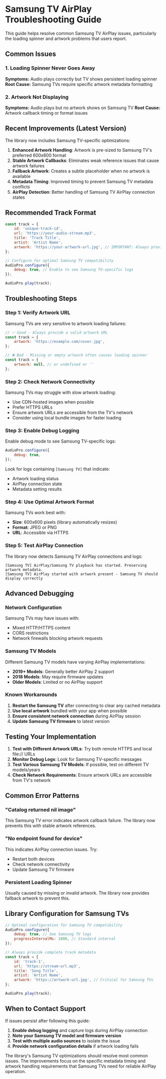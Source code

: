 # Samsung TV AirPlay Troubleshooting Guide

This guide helps resolve common Samsung TV AirPlay issues, particularly the loading spinner and artwork problems that users report.

## Common Issues

### 1. Loading Spinner Never Goes Away

**Symptoms:** Audio plays correctly but TV shows persistent loading spinner
**Root Cause:** Samsung TVs require specific artwork metadata formatting

### 2. Artwork Not Displaying

**Symptoms:** Audio plays but no artwork shows on Samsung TV
**Root Cause:** Artwork callback timing or format issues

## Recent Improvements (Latest Version)

The library now includes Samsung TV-specific optimizations:

1. **Enhanced Artwork Handling**: Artwork is pre-sized to Samsung TV's preferred 600x600 format
2. **Stable Artwork Callbacks**: Eliminates weak reference issues that cause artwork failures
3. **Fallback Artwork**: Creates a subtle placeholder when no artwork is available
4. **Metadata Timing**: Improved timing to prevent Samsung TV metadata conflicts
5. **AirPlay Detection**: Better handling of Samsung TV AirPlay connection states

## Recommended Track Format

```javascript
const track = {
	id: 'unique-track-id',
	url: 'https://your-audio-stream.mp3',
	title: 'Track Title',
	artist: 'Artist Name',
	artwork: 'https://your-artwork-url.jpg', // IMPORTANT: Always provide artwork
};

// Configure for optimal Samsung TV compatibility
AudioPro.configure({
	debug: true, // Enable to see Samsung TV-specific logs
});

AudioPro.play(track);
```

## Troubleshooting Steps

### Step 1: Verify Artwork URL

Samsung TVs are very sensitive to artwork loading failures:

```javascript
// ✅ Good - Always provide a valid artwork URL
const track = {
	artwork: 'https://example.com/cover.jpg',
};

// ❌ Bad - Missing or empty artwork often causes loading spinner
const track = {
	artwork: null, // or undefined or ''
};
```

### Step 2: Check Network Connectivity

Samsung TVs may struggle with slow artwork loading:

- Use CDN-hosted images when possible
- Prefer HTTPS URLs
- Ensure artwork URLs are accessible from the TV's network
- Consider using local bundle images for faster loading

### Step 3: Enable Debug Logging

Enable debug mode to see Samsung TV-specific logs:

```javascript
AudioPro.configure({
	debug: true,
});
```

Look for logs containing `[Samsung TV]` that indicate:

- Artwork loading status
- AirPlay connection state
- Metadata setting results

### Step 4: Use Optimal Artwork Format

Samsung TVs work best with:

- **Size**: 600x600 pixels (library automatically resizes)
- **Format**: JPEG or PNG
- **URL**: Accessible via HTTPS

### Step 5: Test AirPlay Connection

The library now detects Samsung TV AirPlay connections and logs:

```
[Samsung TV] AirPlay/Samsung TV playback has started. Preserving artwork metadata.
[Samsung TV] AirPlay started with artwork present - Samsung TV should display correctly
```

## Advanced Debugging

### Network Configuration

Samsung TVs may have issues with:

- Mixed HTTP/HTTPS content
- CORS restrictions
- Network firewalls blocking artwork requests

### Samsung TV Models

Different Samsung TV models have varying AirPlay implementations:

- **2019+ Models**: Generally better AirPlay 2 support
- **2018 Models**: May require firmware updates
- **Older Models**: Limited or no AirPlay support

### Known Workarounds

1. **Restart the Samsung TV** after connecting to clear any cached metadata
2. **Use local artwork** bundled with your app when possible
3. **Ensure consistent network connection** during AirPlay session
4. **Update Samsung TV firmware** to latest version

## Testing Your Implementation

1. **Test with Different Artwork URLs**: Try both remote HTTPS and local file:// URLs
2. **Monitor Debug Logs**: Look for Samsung TV-specific messages
3. **Test Various Samsung TV Models**: If possible, test on different TV models/years
4. **Check Network Requirements**: Ensure artwork URLs are accessible from TV's network

## Common Error Patterns

### "Catalog returned nil image"

This Samsung TV error indicates artwork callback failure. The library now prevents this with stable artwork references.

### "No endpoint found for device"

This indicates AirPlay connection issues. Try:

- Restart both devices
- Check network connectivity
- Update Samsung TV firmware

### Persistent Loading Spinner

Usually caused by missing or invalid artwork. The library now provides fallback artwork to prevent this.

## Library Configuration for Samsung TVs

```javascript
// Optimal configuration for Samsung TV compatibility
AudioPro.configure({
	debug: true, // See Samsung TV logs
	progressIntervalMs: 1000, // Standard interval
});

// Always provide complete track metadata
const track = {
	id: 'track-1',
	url: 'https://stream-url.mp3',
	title: 'Song Title',
	artist: 'Artist Name',
	artwork: 'https://artwork-url.jpg', // Critical for Samsung TVs
};

AudioPro.play(track);
```

## When to Contact Support

If issues persist after following this guide:

1. **Enable debug logging** and capture logs during AirPlay connection
2. **Note your Samsung TV model and firmware version**
3. **Test with multiple audio sources** to isolate the issue
4. **Provide network configuration details** if artwork loading fails

The library's Samsung TV optimizations should resolve most common issues. The improvements focus on the specific metadata timing and artwork handling requirements that Samsung TVs need for reliable AirPlay operation.
